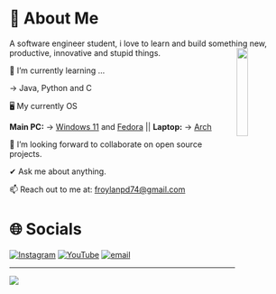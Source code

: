 # 🎴 About Me
A software engineer student, i love to learn and build something new, productive, innovative and stupid things.
<img align="right" width="20%" src="https://media.tenor.com/68uhd4b3tI8AAAAj/black-cat.gif">

🌱 I’m currently learning ... 

-> Java, Python and C

🖥️ My currently OS

**Main PC:** -> [Windows 11](https://www.microsoft.com/es-es/windows/windows-11?r=1) and [Fedora](https://fedoraproject.org/es/) || **Laptop:** -> [Arch](https://archlinux.org)

👯 I’m looking forward to collaborate on open source projects.

✔ Ask me about anything.

📫 Reach out to me at: froylanpd74@gmail.com  

# 🌐 Socials
[![Instagram](https://img.shields.io/badge/Instagram-%23E4405F.svg?logo=Instagram&logoColor=white)](https://instagram.com/https://www.instagram.com/froy.xo/) [![YouTube](https://img.shields.io/badge/YouTube-%23FF0000.svg?logo=YouTube&logoColor=white)](https://youtube.com/@https://www.youtube.com/@JustFroy) [![email](https://img.shields.io/badge/Email-D14836?logo=gmail&logoColor=white)](mailto:froylanpd74@gmail.com) 

---
[![](https://visitcount.itsvg.in/api?id=froyln&icon=0&color=0)](https://visitcount.itsvg.in)

<!-- Proudly created with GPRM ( https://gprm.itsvg.in ) -->
